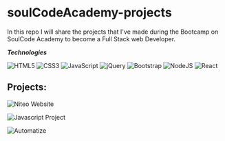# soulCodeAcademy-projects

In this repo I will share the projects that I've made during the Bootcamp on SoulCode Academy to become a Full Stack web Developer.


***Technologies***

<img alt="HTML5" src="https://img.shields.io/badge/html5%20-%23E34F26.svg?&style=for-the-badge&logo=html5&logoColor=white"/>  <img alt="CSS3" src="https://img.shields.io/badge/css3%20-%231572B6.svg?&style=for-the-badge&logo=css3&logoColor=white"/>
<img alt="JavaScript" src="https://img.shields.io/badge/javascript%20-%23323330.svg?&style=for-the-badge&logo=javascript&logoColor=%23F7DF1E"/>  <img alt="jQuery" src="https://img.shields.io/badge/jquery%20-%230769AD.svg?&style=for-the-badge&logo=jquery&logoColor=white"/>
<img alt="Bootstrap" src="https://img.shields.io/badge/bootstrap%20-%23563D7C.svg?&style=for-the-badge&logo=bootstrap&logoColor=white"/>  <img alt="NodeJS" src="https://img.shields.io/badge/node.js%20-%2343853D.svg?&style=for-the-badge&logo=node.js&logoColor=white"/>
<img alt="React" src="https://img.shields.io/badge/react%20-%2320232a.svg?&style=for-the-badge&logo=react&logoColor=%2361DAFB"/>

## Projects:

![Niteo Website](https://github.com/diegobaena89/soulCodeAcademy-projects/tree/main/Niteo)

![Javascript Project](https://github.com/diegobaena89/soulCodeAcademy-projects/tree/main/JS)

![Automatize](https://github.com/diegobaena89/soulCodeAcademy-projects/tree/main/Automatize)

